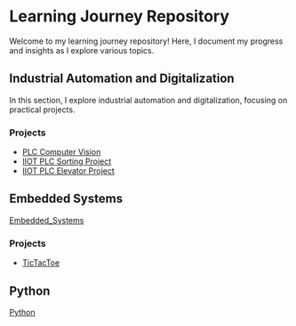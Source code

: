 # Learning Journey Repository

Welcome to my learning journey repository! Here, I document my progress and insights as I explore various topics.

## Industrial Automation and Digitalization
In this section, I explore industrial automation and digitalization, focusing on practical projects.

### Projects
- [PLC Computer Vision](https://github.com/Mohamed-Shams/PLC_ComputerVision)
- [IIOT PLC Sorting Project](https://github.com/Mohamed-Shams/IIOT-PLC-SortingProject)
- [IIOT PLC Elevator Project](https://github.com/Mohamed-Shams/IIOT-PLC-ElevatorProject)

## Embedded Systems
[Embedded_Systems](https://github.com/Mohamed-Shams/Embedded_Systems)

### Projects
- [TicTacToe](https://github.com/Mohamed-Shams/TicTacToe)

## Python
[Python](https://github.com/Mohamed-Shams/Python)
